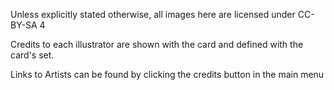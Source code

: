 Unless explicitly stated otherwise, all images here are licensed under CC-BY-SA 4

Credits to each illustrator are shown with the card and defined with the card's set.

Links to Artists can be found by clicking the credits button in the main menu